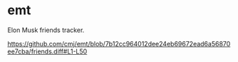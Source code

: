 # emt
Elon Musk friends tracker.

https://github.com/cmj/emt/blob/7b12cc964012dee24eb69672ead6a56870ee7cba/friends.diff#L1-L50
